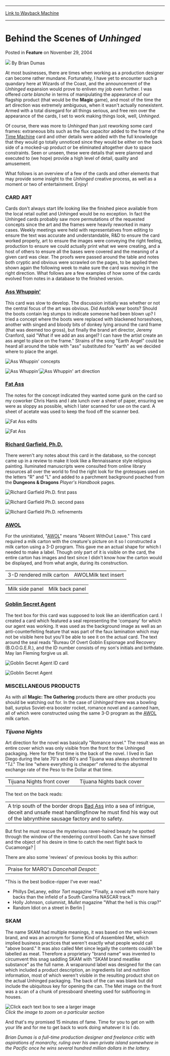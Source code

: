
---
[Link to Wayback Machine](https://web.archive.org/web/20210502152303/https://magic.wizards.com/en/articles/archive/behind-scenes-unhinged-2004-11-29)

[_metadata_:author]:- "Brian Dumas"
[_metadata_:description]:- "At most businesses, there are times when working as a production designer can become rather mundane. Fortunately, I have yet to encounter such a quandary here at Wizards of the Coast, and the announcement of the Unhinged expansion would prove to enliven my job even further. I was offered carte blanche in terms of manipulating the appearance of our flagship product (that would"
[_metadata_:generator]:- "Drupal 7 (http://drupal.org)"
[_metadata_:node]:- "631371"
[_metadata_:publish_date]:- "2004-11-29"
[_metadata_:source]:- "div-main-content"
[_metadata_:title]:- "Behind the Scenes of Unhinged"
[_metadata_:wayback_capture_timestamp]:- "2021-05-02 15:23:03"
[_metadata_:wayback_raw_url]:- "https://web.archive.org/web/20210502152303id_/https://magic.wizards.com/en/articles/archive/behind-scenes-unhinged-2004-11-29"
[_metadata_:wayback_url]:- "https://magic.wizards.com/en/articles/archive/behind-scenes-unhinged-2004-11-29"
---


Behind the Scenes of *Unhinged*
===============================



 Posted in **Feature**
 on November 29, 2004 






![](https://media.magic.wizards.com/styles/auth_small/public/images/person/authorpic_BrianDumas.jpg)
By Brian Dumas












At most businesses, there are times when working as a production designer can become rather mundane. Fortunately, I have yet to encounter such a quandary here at Wizards of the Coast, and the announcement of the *Unhinged* expansion would prove to enliven my job even further. I was offered *carte blanche* in terms of manipulating the appearance of our flagship product (that would be the **Magic** game), and most of the time the art direction was extremely ambiguous, when it wasn't actually nonexistent. Armed with a total disregard for all things serious, and free rein over the appearance of the cards, I set to work making things look, well, *Unhinged*.


Of course, there was more to *Unhinged* than just reworking some card frames: extraneous bits such as the flux capacitor added to the frame of the [Time Machine](http://gatherer.wizards.com/Pages/Card/Details.aspx?name=Time+Machine) card and other details were added with the full knowledge that they would go totally unnoticed since they would be either on the back side of a mocked-up product or be eliminated altogether due to space constraints. Seen or unseen, these were details that were planned and executed to (we hope) provide a high level of detail, quality and amusement.


What follows is an overview of a few of the cards and other elements that may provide some insight to the *Unhinged* creative process, as well as a moment or two of entertainment. Enjoy!


### CARD ART


Cards don't always start life looking like the finished piece available from the local retail outlet and Unhinged would be no exception. In fact the Unhinged cards probably saw more permutations of the requested concepts since the art and the frames were heavily reworked in many cases. Weekly meetings were held with representatives from editing to ensure the text was accurate and understandable, R&D to ensure the card worked properly, art to ensure the images were conveying the right feeling, production to ensure we could actually print what we were creating, and a host of others to ensure all the bases were covered and the meaning of a given card was clear. The proofs were passed around the table and notes both cryptic and obvious were scrawled on the pages, to be applied then shown again the following week to make sure the card was moving in the right direction. What follows are a few examples of how some of the cards evolved from notes in a database to the finished version.


### [Ass Whuppin'](http://gatherer.wizards.com/Pages/Card/Details.aspx?name=Ass+Whuppin%27)


This card was slow to develop. The discussion initially was whether or not the central focus of the art was obvious. Did Assfolk wear boots? Should the boots contain leg stumps to indicate someone had been blown up? I tried a concept where the boots were replaced with blackened horseshoes, another with singed and bloody bits of donkey lying around the card frame (that was deemed too gross), but finally the brand art director, Jeremy Cranford, said "What if we add an ass angel? I can have the artist create an ass angel to place on the frame." Strains of the song "Earth Angel" could be heard all around the table with "ass" substituted for "earth" as we decided where to place the angel.


![Ass Whuppin' concepts](https://media.magic.wizards.com/image_legacy_migration/magic/images/mtgcom/fcpics/features/UNHBTS_AssWhoopin1.jpg)


![Ass Whuppin'](http://gatherer.wizards.com/Handlers/Image.ashx?type=card&name=Ass+Whuppin%27)![Ass Whuppin' art direction](https://media.magic.wizards.com/image_legacy_migration/magic/images/mtgcom/fcpics/features/UNHBTS_AssWhoopin2.jpg)
### [Fat Ass](http://gatherer.wizards.com/Pages/Card/Details.aspx?name=Fat+Ass)


The notes for the concept indicated they wanted some gunk on the card so my coworker Chris Hanis and I ate lunch over a sheet of paper, ensuring we were as sloppy as possible, which I later scanned for use on the card. A sheet of acetate was used to keep the food off the scanner bed.


![Fat Ass edits](https://media.magic.wizards.com/image_legacy_migration/magic/images/mtgcom/fcpics/features/UNHBTS_FatAss1.jpg)


![Fat Ass](http://gatherer.wizards.com/Handlers/Image.ashx?type=card&name=Fat+Ass)
### [Richard Garfield, Ph.D.](http://gatherer.wizards.com/Pages/Card/Details.aspx?name=Richard+Garfield%2C+Ph.D.)


There weren't any notes about this card in the database, so the concept came up in a review to make it look like a Rennaissance style religious painting. lluminated manuscripts were consulted from online library resources all over the world to find the right look for the grotesques used on the letters "R" and "L" and added to a parchment background poached from the **Dungeons & Dragons** *Player's Handbook* pages.


![Richard Garfield Ph.D. first pass](https://media.magic.wizards.com/image_legacy_migration/magic/images/mtgcom/fcpics/features/UNHBTS_RichardGarfield1.jpg)


![Richard Garfield Ph.D. second pass](https://media.magic.wizards.com/image_legacy_migration/magic/images/mtgcom/fcpics/features/UNHBTS_RichardGarfield2.jpg)


![Richard Garfield Ph.D. refinements](https://media.magic.wizards.com/image_legacy_migration/magic/images/mtgcom/fcpics/features/UNHBTS_RichardGarfield3.jpg)


### [AWOL](http://gatherer.wizards.com/Pages/Card/Details.aspx?name=AWOL)


For the uninitiated, "[AWOL](http://gatherer.wizards.com/Pages/Card/Details.aspx?name=AWOL)" means "Absent WithOut Leave." This card required a milk carton with the creature's picture on it so I constructed a milk carton using a 3-D program. This gave me an actual shape for which I needed to make a label. Though only part of it is visible on the card, the entire carton has images and text since I didn't know how the carton would be displayed, and from what angle, during its construction.




|  |  |
| --- | --- |
| 3-D rendered milk carton | AWOLMilk text insert |



|  |  |
| --- | --- |
| Milk side panel | Milk back panel |

### [Goblin Secret Agent](http://gatherer.wizards.com/Pages/Card/Details.aspx?name=Goblin+Secret+Agent)


The text box for this card was supposed to look like an identification card. I created a card which featured a seal representing the 'company' for which our agent was working. It was used as the background image as well as an anti-counterfeiting feature that was part of the faux lamination which may not be visible here but you'll be able to see it on the actual card. The text around the seal reads "Bureau Of Overt Goblin Espionage and Recovery (B.O.O.G.E.R.), and the ID number consists of my son's initials and birthdate. May Ian Fleming forgive us all.


![Goblin Secret Agent ID card](https://media.magic.wizards.com/image_legacy_migration/magic/images/mtgcom/fcpics/features/UNHBTS_GoblinSecretAgent1.jpg)


![Goblin Secret Agent](http://gatherer.wizards.com/Handlers/Image.ashx?type=card&name=Goblin+Secret+Agent)
### MISCELLANEOUS PRODUCTS


As with all **Magic: The Gathering** products there are other products you should be watching out for. In the case of *Unhinged* there was a bowling ball, surplus Soviet-era booster rocket, romance novel and a canned ham, all of which were constructed using the same 3-D program as the [AWOL](http://gatherer.wizards.com/Pages/Card/Details.aspx?name=AWOL) milk carton.


### *Tijuana Nights*


Art direction for the novel was basically "Romance novel." The result was an entire cover which was only visible from the front for the Unhinged packaging. Here for the first time is the back of the novel. I lived in San Diego during the late 70's and 80's and Tijuana was always shortened to "TJ." The line "where everything is cheaper" referred to the abysmal exchange rate of the Peso to the Dollar at that time.




|  |  |  |
| --- | --- | --- |
| Tijuana Nights front cover |  | Tijuana Nights back cover |

The text on the back reads:




|  |
| --- |
|  A trip south of the border drops [Bad Ass](http://gatherer.wizards.com/Pages/Card/Details.aspx?name=Bad+Ass) into a sea of intrigue, deceit and unsafe meat handlingfinow he must find his way out of the labrynthine sausage factory and to safety.
 But first he must rescue the mysterious raven-haired beauty he spotted through the window of the rendering control booth.
 Can he save himself and the object of his desire in time to catch the next flight back to Cucamonga? |

There are also some 'reviews' of previous books by this author:




|  |
| --- |
| Praise for MARO's *Dancehall Despot:*
"This is the best bodice-ripper I've ever read."
- Phillys DeLaney, editor *Tart* magazine
"Finally, a novel with more hairy backs than the infield of a South Carolina NASCAR track."
- Holly Johnson, columnist, *Mullet* magazine
"What the hell is this crap?"
- Random Idiot on a street in Berlin |

### SKAM


The name SKAM had multiple meanings, it was based on the well-known brand, and was an acronym for Some Kind of Assembled Met, which implied business practices that weren't exactly what people would call "above board." It was also called Met since legally the contents couldn't be labelled as meat. Therefore a proprietary "brand name" was invented to circumvent this snag saddling SKAM with "SKAM brand meatlike substance" as the full name. A wraparound label was designed for the can which included a product description, an ingredients list and nutrition information, most of which weren't visible in the resulting product shot on the actual Unhinged packaging. The back of the can was blank but did include the ubiquitous key for opening the can. The Met image on the front was a scan of a chunk of pressboard sheeting used for subflooring in houses.


![Click each text box to see a larger image](https://media.magic.wizards.com/image_legacy_migration/magic/images/mtgcom/fcpics/features/UNHBTS_SKAM.jpg)  
*Click the image to zoom on a particular section*


And that's my promised 15 minutes of fame. Time for you to get on with your life and for me to get back to work doing whatever it is I do.


*Brian Dumas is a full-time production designer and freelance critic with aspirations of monarchy, ruling over his own private island somewhere in the Pacific once he wins several hundred million dollars in the lottery.*







